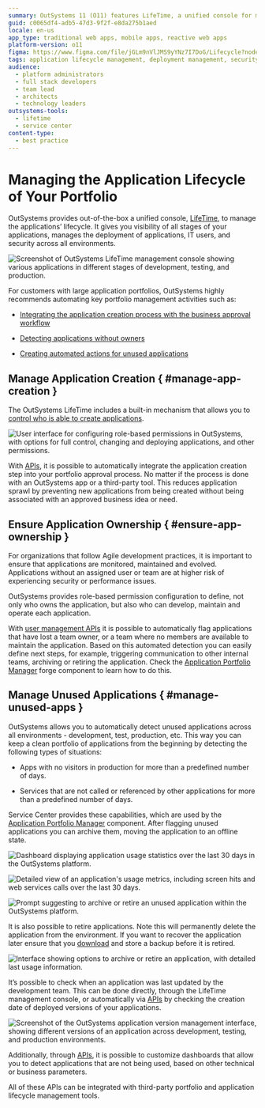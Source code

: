 ```yaml
---
summary: OutSystems 11 (O11) features LifeTime, a unified console for managing application lifecycles, deployments, and security across environments.
guid: c0065df4-adb5-47d3-9f2f-e8da275b1aed
locale: en-us
app_type: traditional web apps, mobile apps, reactive web apps
platform-version: o11
figma: https://www.figma.com/file/jGLm9nVlJMS9yYNz7I7DoG/Lifecycle?node-id=147:325
tags: application lifecycle management, deployment management, security management, role-based access control, automation
audience:
  - platform administrators
  - full stack developers
  - team lead
  - architects
  - technology leaders
outsystems-tools:
  - lifetime
  - service center
content-type:
  - best practice
---
```

# Managing the Application Lifecycle of Your Portfolio

OutSystems provides out-of-the-box a unified console, [LifeTime](https://success.outsystems.com/Documentation/11/Managing_the_Applications_Lifecycle), to manage the applications’ lifecycle. It gives you visibility of all stages of your applications, manages the deployment of applications, IT users, and security across all environments.

![Screenshot of OutSystems LifeTime management console showing various applications in different stages of development, testing, and production.](images/managing-app-lifecycle-portfolio-0.png "OutSystems LifeTime Management Console Overview")

For customers with large application portfolios, OutSystems highly recommends automating key portfolio management activities such as:

* [Integrating the application creation process with the business approval workflow](#manage-app-creation)

* [Detecting applications without owners](#ensure-app-ownership)

* [Creating automated actions for unused applications](#manage-unused-apps)

## Manage Application Creation { #manage-app-creation }

The OutSystems LifeTime includes a built-in mechanism that allows you to [control who is able to create applications](https://success.outsystems.com/Documentation/11/Managing_the_Applications_Lifecycle/Manage_IT_Users/Control_Who_Creates_Applications). 

![User interface for configuring role-based permissions in OutSystems, with options for full control, changing and deploying applications, and other permissions.](images/managing-app-lifecycle-portfolio-1.png "OutSystems Role Configuration Interface")

With [APIs](https://success.outsystems.com/Documentation/11/Reference/OutSystems_APIs/LifeTime_API_v2), it is possible to automatically integrate the application creation step into your portfolio approval process. No matter if the process is done with an OutSystems app or a third-party tool. This reduces application sprawl by preventing new applications from being created without being associated with an approved business idea or need.

## Ensure Application Ownership { #ensure-app-ownership }

For organizations that follow Agile development practices, it is important to ensure that applications are monitored, maintained and evolved. Applications without an assigned user or team are at higher risk of experiencing security or performance issues.

OutSystems provides role-based permission configuration to define, not only who owns the application, but also who can develop, maintain and operate each application.

With [user management APIs](https://success.outsystems.com/Documentation/11/Reference/OutSystems_APIs/LifeTime_API_v2) it is possible to automatically flag applications that have lost a team owner, or a team where no members are available to maintain the application. Based on this automated detection you can easily define next steps, for example, triggering communication to other internal teams, archiving or retiring the application. Check the [Application Portfolio Manager](https://www.outsystems.com/forge/component-overview/7870/application-portfolio-manager) forge component to learn how to do this.

## Manage Unused Applications { #manage-unused-apps }

OutSystems allows you to automatically detect unused applications across all environments - development, test, production, etc. This way you can keep a clean portfolio of applications from the beginning by detecting the following types of situations:

* Apps with no visitors in production for more than a predefined number of days.

* Services that are not called or referenced by other applications for more than a predefined number of days.

Service Center provides these capabilities, which are used by the [Application Portfolio Manager](https://www.outsystems.com/forge/component-overview/7870/application-portfolio-manager) component. After flagging unused applications you can archive them, moving the application to an offline state.

![Dashboard displaying application usage statistics over the last 30 days in the OutSystems platform.](images/managing-app-lifecycle-portfolio-2.png "Application Portfolio Management Dashboard")

![Detailed view of an application's usage metrics, including screen hits and web services calls over the last 30 days.](images/managing-app-lifecycle-portfolio-3.png "Detailed Application Usage Metrics")

![Prompt suggesting to archive or retire an unused application within the OutSystems platform.](images/managing-app-lifecycle-portfolio-4.png "Application Retirement Prompt")

It is also possible to retire applications. Note this will permanently delete the application from the environment. If you want to recover the application later ensure that you [download](https://success.outsystems.com/Documentation/11/Reference/OutSystems_APIs/LifeTime_API_v2#operation--applications--ApplicationKey--versions--VersionKey--content--get) and store a backup before it is retired.

![Interface showing options to archive or retire an application, with detailed last usage information.](images/managing-app-lifecycle-portfolio-5.png "Application Archiving Options")

It’s possible to check when an application was last updated by the development team. This can be done directly, through the LifeTime management console, or automatically via [APIs](https://success.outsystems.com/Documentation/11/Reference/OutSystems_APIs/LifeTime_API_v2#operation--applications--ApplicationKey--versions--VersionKey---get) by checking the creation date of deployed versions of your applications.

![Screenshot of the OutSystems application version management interface, showing different versions of an application across development, testing, and production environments.](images/managing-app-lifecycle-portfolio-6.png "OutSystems Application Version Management")

Additionally, through [APIs](https://success.outsystems.com/Documentation/11/Reference/OutSystems_APIs), it is possible to customize dashboards that allow you to detect applications that are not being used, based on other technical or business parameters.

All of these APIs can be integrated with third-party portfolio and application lifecycle management tools.
